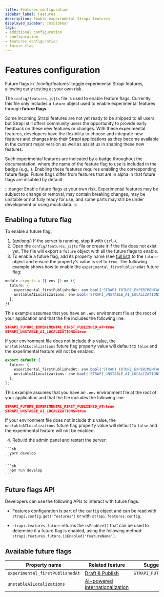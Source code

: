 ```yaml
---
title: Features configuration
sidebar_label: Features
description: Enable experimental Strapi features
displayed_sidebar: cmsSidebar
tags:
- additional configuration
- configuration
- features configuration
- future flag
---
```


# Features configuration

<Tldr>
Future flags in `/config/features` toggle experimental Strapi features, allowing early testing at your own risk.
</Tldr>

The `config/features.js|ts` file is used to enable feature flags. Currently this file only includes a `future` object used to enable experimental features through **future flags**.

Some incoming Strapi features are not yet ready to be shipped to all users, but Strapi still offers community users the opportunity to provide early feedback on these new features or changes. With these experimental features, developers have the flexibility to choose and integrate new features and changes into their Strapi applications as they become available in the current major version as well as assist us in shaping these new features.

Such experimental features are indicated by a <FeatureFlagBadge /> badge throughout the documentation, where the name of the feature flag to use is included in the badge (e.g., <FeatureFlagBadge feature="FeatureFlagName" />). Enabling these features requires enabling the corresponding future flags. Future flags differ from features that are in alpha in that future flags are disabled by default.

:::danger
Enable future flags at your own risk. Experimental features may be subject to change or removal, may contain breaking changes, may be unstable or not fully ready for use, and some parts may still be under development or using mock data.
:::

<!-- ! Commented out as not relevant for now -->
<!-- Future flags can also be utilized for enabling coming breaking changes in upcoming versions (when prefixed by `vX`, with 'X' being the target version). In this scenario, if you decide to enable a future flag for a breaking change, you will need to migrate your application to adapt to this breaking change. The benefit of this approach however, is that changes can be adopted incrementally as opposed to one large migration when the next major release occurs. Some of these flags may have started out as regular unstable but development showed the need for breaking changes. Finally, the aim of this is to empower developers to be able to smoothly transition to new major versions without the need to modify their existing application code where possible. -->

## Enabling a future flag

To enable a future flag:

1. (_optional_) If the server is running, stop it with `Ctrl-C`.
2. Open the `config/features.js|ts` file or create it if the file does not exist yet. The file will export a `future` object with all the future flags to enable.
3. To enable a future flag, add its property name (see [full list](#available-future-flags)) to the `future` object and ensure the property's value is set to `true`. The following example shows how to enable the `experimental_firstPublishedAt` future flag:

  <Tabs groupId='js-ts'>

  <TabItem value="js" label="JavaScript">

  ```ts title="/config/features.ts"
  module.exports = ({ env }) => ({
    future: {
      experimental_firstPublishedAt: env.bool('STRAPI_FUTURE_EXPERIMENTAL_FIRST_PUBLISHED_AT', false),
      unstableAILocalizations: env.bool('STRAPI_UNSTABLE_AI_LOCALIZATIONS', false),
    },
  })

  ```

  This example assumes that you have an `.env` environment file at the root of your application and that the file includes the following line:

  ```json title=".env"
  STRAPI_FUTURE_EXPERIMENTAL_FIRST_PUBLISHED_AT=true
  STRAPI_UNSTABLE_AI_LOCALIZATIONS=true
  ```

  If your environment file does not include this value, the `unstableAILocalizations` future flag property value will default to `false` and the experimental feature will not be enabled.

  </TabItem>

  <TabItem value="ts" label="TypeScript">

  ```ts title="/config/features.ts"
  export default {
    future: {
      experimental_firstPublishedAt: env.bool('STRAPI_FUTURE_EXPERIMENTAL_FIRST_PUBLISHED_AT', false),
      unstableAILocalizations: env.bool('STRAPI_UNSTABLE_AI_LOCALIZATIONS', false),
    },
  };
  ```

  This example assumes that you have an `.env` environment file at the root of your application and that the file includes the following line:

  ```json title=".env"
  STRAPI_FUTURE_EXPERIMENTAL_FIRST_PUBLISHED_AT=true
  STRAPI_UNSTABLE_AI_LOCALIZATIONS=true
  ```

  If your environment file does not include this value, the `unstableAILocalizations` future flag property value will default to `false` and the experimental feature will not be enabled.

  </TabItem>
  </Tabs>

4. Rebuild the admin panel and restart the server:

  <Tabs groupId="yarn-npm">
  <TabItem value="yarn" label="Yarn">
  
    ```sh
      yarn develop
    ```
  </TabItem>
  <TabItem value="npm" label="NPM">

    ```sh
      npm run develop
    ```

  </TabItem>
  </Tabs>

## Future flags API

Developers can use the following APIs to interact with future flags:

- Features configuration is part of the `config` object and can be read with `strapi.config.get('features')` or with `strapi.features.config`.

- `strapi.features.future` returns the `isEnabled()` that can be used to determine if a future flag is enabled, using the following method: `strapi.features.future.isEnabled('featureName')`.

## Available future flags

| Property name | Related feature | Suggested environment variable name |
| ------------- | --------------- | ---------------------------------- |
| `experimental_firstPublishedAt` | [Draft & Publish](/cms/features/draft-and-publish#recording-the-first-publication-date) | `STRAPI_FUTURE_EXPERIMENTAL_FIRST_PUBLISHED_AT` |
| `unstableAILocalizations` | [AI-powered Internationalization](/cms/features/internationalization#ai-powered-internationalization) |
